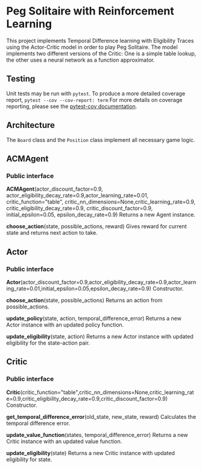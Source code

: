 # Peg Solitaire with Reinforcement Learning

This project implements Temporal Difference learning with Eligibility Traces using the Actor-Critic model in order to play Peg Solitaire.
The model implements two different versions of the Critic: One is a simple table lookup, the other uses a neural network as a function approximator.

## Testing

Unit tests may be run with `pytest`.
To produce a more detailed coverage report, `pytest --cov --cov-report: term`
For more details on coverage reporting, please see the [pytest-cov documentation](https://pytest-cov.readthedocs.io/en/latest/reporting.html).

## Architecture

The `Board` class and the `Position` class implement all necessary game logic.

## ACMAgent

### Public interface

**ACMAgent**(actor_discount_factor=0.9, actor_eligibility_decay_rate=0.9,actor_learning_rate=0.01, critic_function="table", critic_nn_dimensions=None,critic_learning_rate=0.9, critic_eligibility_decay_rate=0.9, critic_discount_factor=0.9, initial_epsilon=0.05, epsilon_decay_rate=0.9)
Returns a new Agent instance.

**choose_action**(state, possible_actions, reward)
Gives reward for current state and returns next action to take.

## Actor

### Public interface

**Actor**(actor_discount_factor=0.9,actor_eligibility_decay_rate=0.9,actor_learning_rate=0.01,initial_epsilon=0.05,epsilon_decay_rate=0.9)
Constructor.

**choose_action**(state, possible_actions)
Returns an action from possible_actions.

**update_policy**(state, action, temporal_difference_error)
Returns a new Actor instance with an updated policy function.

**update_eligibility**(state, action)
Returns a new Actor instance with updated eligibility for the state-action pair.

## Critic

### Public interface

**Critic**(critic_function="table",critic_nn_dimensions=None,critic_learning_rate=0.9,critic_eligibility_decay_rate=0.9,critic_discount_factor=0.9)
Constructor.

**get_temporal_difference_error**(old_state, new_state, reward)
Calculates the temporal difference error.

**update_value_function**(states, temporal_difference_error)
Returns a new Critic instance with an updated value function.

**update_eligibility**(state)
Returns a new Critic instance with updated eligibility for state.
